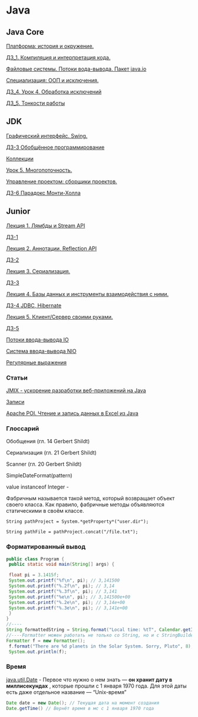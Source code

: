 # Java

## Java Core

[Платформа: история и окружение.](./javacore1.md)

[ДЗ_1. Компиляция и интерпретация кода.](https://github.com/AndrewNizovkin/HomeWorks/tree/main/java_core_1)

[Файловые системы. Потоки вода-вывода. Пакет java.io](javacore2.md)

[Специализация: ООП и исключения.](javacore3.md)

[ДЗ_4. Урок 4. Обработка исключений](https://github.com/AndrewNizovkin/HomeWorks/tree/main/java_core_4)

[ДЗ_5. Тонкости работы](https://github.com/AndrewNizovkin/HomeWorks/tree/main/java_core_5)

## JDK

[Графический интерфейс. Swing.](swing.md)

[ДЗ-3 Обобщённое программирование](https://github.com/AndrewNizovkin/HomeWorks/tree/main/jdk_3)

[Коллекции](collections.md)

[Урок 5. Многопоточность.](multithreading.md)

[Управление проектом: сборщики проектов.](https://cloud.mail.ru/public/eRAn/DuY2Qt9ET)

[ДЗ-6 Парадокс Монти-Холла](https://github.com/AndrewNizovkin/HomeWorks/tree/main/jdk_6)

## Junior

[Лекция 1. Лямбды и Stream API](junior1.md)

[ДЗ-1](https://github.com/AndrewNizovkin/HomeWorks/tree/main/junior-1)

[Лекция 2. Аннотации, Reflection API](junior2.md)

[ДЗ-2](https://github.com/AndrewNizovkin/HomeWorks/tree/main/junior-2)

[Лекция 3. Сериализация.](junior3.md)

[ДЗ-3](https://github.com/AndrewNizovkin/HomeWorks/tree/main/junior-3)

[Лекция 4. Базы данных и инструменты взаимодействия с ними.](junior4.md)

[ДЗ-4 JDBC, Hibernate](https://github.com/AndrewNizovkin/HomeWorks/tree/main/junior-4)

[Лекция 5. Клиент/Сервер своими руками.](junior5.md)

[ДЗ-5](https://github.com/AndrewNizovkin/HomeWorks/tree/main/junior-5)

[Потоки ввода-вывода IO](junior_io.md)

[Система ввода-вывода NIO](junior_nio.md)

[Регулярные выражения](regular.md)

### Статьи

[JMIX - ускорение разработки веб-приложений на Java](https://www.jmix.ru/)


[Записи](records.md)

[Apache POI. Чтение и запись данных в Excel из Java](https://sky.pro/wiki/java/chtenie-i-zapis-dannykh-v-excel-iz-java-instruktsiya/)

### Глоссарий

Обобщения (гл. 14 Gerbert Shildt)

Сериализация (гл. 21 Gerbert Shildt)

Scanner (гл. 20 Gerbert Shildt)

SimpleDateFormat(pattern)

value instanceof Integer - 

Фабричным  называется такой метод, который возвращает объект своего класса. Как правило, фабричные методы объявляются статическими в своём классе.

`String pathProject = System.*getProperty*("user.dir");`

`String pathFile = pathProject.concat("/file.txt");`

### Форматированный вывод

```java
public class Program {
 public static void main(String[] args) {

 float pi = 3.1415f;
 System.out.printf("%f\n", pi); // 3,141500
 System.out.printf("%.2f\n", pi); // 3,14
 System.out.printf("%.3f\n", pi); // 3,141
 System.out.printf("%e\n", pi); // 3,141500e+00
 System.out.printf("%.2e\n", pi); // 3,14e+00
 System.out.printf("%.3e\n", pi); // 3,141e+00
 }
}
//----
String formattedString = String.format("Local time: %tT", Calendar.getInstance());
//----Formatter можен работать не только со String, но и с StringBuilder, например
Formatter f = new Formatter(); 
 f.format("There are %d planets in the Solar System. Sorry, Pluto", 8); 
 System.out.println(f);
```
### Время

[java.util.Date](http://java.util.Date) - Первое что нужно о нем знать — **он хранит дату в миллисекундах**
, которые прошли с 1 января 1970 года. Для этой даты есть даже отдельное название — “Unix-время”

```java
Date date = new Date(); // Текущая дата на момент создания
Date.getTime() // Вернёт время в мс с 1 января 1970 года
```


